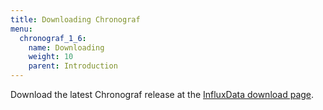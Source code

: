 ```yaml
---
title: Downloading Chronograf
menu:
  chronograf_1_6:
    name: Downloading
    weight: 10
    parent: Introduction
---
```




Download the latest Chronograf release at the [InfluxData download page](https://portal.influxdata.com/downloads).
